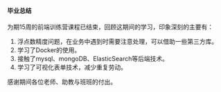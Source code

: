#### 毕业总结

为期15周的前端训练营课程已结束，回顾这期间的学习，印象深刻的主要有：

1. 浮点数精度问题，在业务中遇到时需要注意处理，可以借助一些第三方库。
2. 学习了Docker的使用。
3. 接触了mysql、mongoDB、ElasticSearch等后端技术。
4. 学习了可视化表单技术，减少重复劳动。

感谢期间各位老师、助教与班班的付出。
